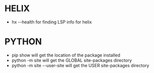 # HELIX
- hx --health 
for finding LSP info for helix

# PYTHON
- pip show <package name>
will get the location of the package installed
- python -m site
will get the GLOBAL site-packages directory
- python -m site --user-site
will get the USER site-packages directory